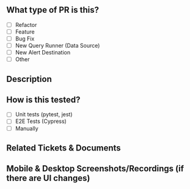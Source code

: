 ## What type of PR is this? 
<!-- Check all that apply, delete what doesn't apply. -->

- [ ] Refactor
- [ ] Feature
- [ ] Bug Fix
- [ ] New Query Runner (Data Source) <!-- In this case, please specify which version(s) you expect are compatible. -->
- [ ] New Alert Destination
- [ ] Other

## Description

## How is this tested?

- [ ] Unit tests (pytest, jest)
- [ ] E2E Tests (Cypress)
- [ ] Manually

<!-- If Manually, please describe. -->

## Related Tickets & Documents
<!-- If applicable, please include a link to your documentation PR against getredash/website -->

## Mobile & Desktop Screenshots/Recordings (if there are UI changes)
